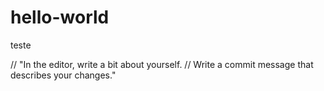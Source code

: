 # hello-world
teste


// "In the editor, write a bit about yourself.
// Write a commit message that describes your changes."
